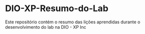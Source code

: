 # DIO-XP-Resumo-do-Lab
Este repositório contém o resumo das lições aprendidas durante o desenvolvimento do lab na DIO - XP Inc
